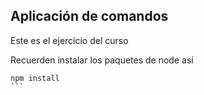 ## Aplicación de comandos 
Este es el ejercicio del curso

Recuerden instalar los paquetes de node así

````
npm install
```